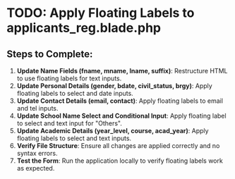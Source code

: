 # TODO: Apply Floating Labels to applicants_reg.blade.php

## Steps to Complete:
1. **Update Name Fields (fname, mname, lname, suffix)**: Restructure HTML to use floating labels for text inputs.
2. **Update Personal Details (gender, bdate, civil_status, brgy)**: Apply floating labels to select and date inputs.
3. **Update Contact Details (email, contact)**: Apply floating labels to email and tel inputs.
4. **Update School Name Select and Conditional Input**: Apply floating label to select and text input for "Others".
5. **Update Academic Details (year_level, course, acad_year)**: Apply floating labels to select and text inputs.
6. **Verify File Structure**: Ensure all changes are applied correctly and no syntax errors.
7. **Test the Form**: Run the application locally to verify floating labels work as expected.
